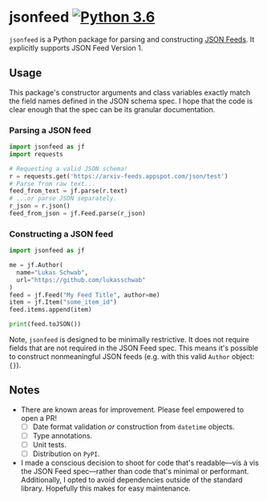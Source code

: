 # jsonfeed [![Python 3.6](https://img.shields.io/badge/python-3.7-blue.svg)](https://www.python.org/downloads/release/python-370/)

`jsonfeed` is a Python package for parsing and constructing [JSON Feeds](https://jsonfeed.org/version/1). It explicitly supports JSON Feed Version 1.

## Usage

This package's constructor arguments and class variables exactly match the field names defined in the JSON schema spec. I hope that the code is clear enough that the spec can be its granular documentation.

### Parsing a JSON feed

```python
import jsonfeed as jf
import requests

# Requesting a valid JSON schema!
r = requests.get('https://arxiv-feeds.appspot.com/json/test')
# Parse from raw text...
feed_from_text = jf.parse(r.text)
# ...or parse JSON separately.
r_json = r.json()
feed_from_json = jf.Feed.parse(r_json)
```

### Constructing a JSON feed

```python
import jsonfeed as jf

me = jf.Author(
  name="Lukas Schwab",
  url="https://github.com/lukasschwab"
)
feed = jf.Feed("My Feed Title", author=me)
item = jf.Item("some_item_id")
feed.items.append(item)

print(feed.toJSON())
```

Note, `jsonfeed` is designed to be minimally restrictive. It does not require fields that are not required in the JSON Feed spec. This means it's possible to construct nonmeaningful JSON feeds (e.g. with this valid `Author` object: `{}`).

## Notes

+ There are known areas for improvement. Please feel empowered to open a PR!
  - [ ] Date format validation *or* construction from `datetime` objects.
  - [ ] Type annotations.
  - [ ] Unit tests.
  - [ ] Distribution on `PyPI`.

+ I made a conscious decision to shoot for code that's readable––vis à vis the JSON Feed spec––rather than code that's minimal or performant. Additionally, I opted to avoid dependencies outside of the standard library. Hopefully this makes for easy maintenance.
